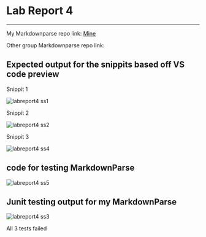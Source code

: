# **Lab Report 4**
---

My Markdownparse repo link: [Mine](https://github.com/ElanHashem/MarkDownParser.git)

Other group Markdownparse repo link:

## Expected output for the snippits based off VS code preview 
Snippit 1

![labreport4 ss1](https://user-images.githubusercontent.com/103283907/171095821-6d1a1834-19e6-4b23-83bc-a637007e3d33.png)

Snippit 2

![labreport4 ss2](https://user-images.githubusercontent.com/103283907/171121311-a242925c-9ea4-439e-b56a-7029f78ac94b.png)

Snippit 3

![labreport4 ss4](https://user-images.githubusercontent.com/103283907/171139421-cb0c7a4e-358c-475a-b4f3-d8782db3cac1.png)

## code for testing MarkdownParse

![labreport4 ss5](https://user-images.githubusercontent.com/103283907/171142041-67abe83f-7f5c-4b4b-81c6-af0efa3f53f7.png)


## Junit testing output for my MarkdownParse

![labreport4 ss3](https://user-images.githubusercontent.com/103283907/171138965-015bb124-ace9-47b8-b0d9-09ced2cfb719.png)

All 3 tests failed

